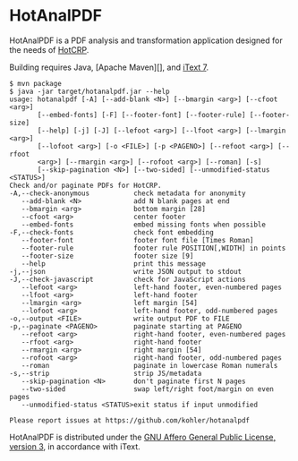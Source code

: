 HotAnalPDF
==========

HotAnalPDF is a PDF analysis and transformation application designed for the
needs of [HotCRP][].

Building requires Java, [Apache Maven][], and [iText 7][].

```
$ mvn package
$ java -jar target/hotanalpdf.jar --help
usage: hotanalpdf [-A] [--add-blank <N>] [--bmargin <arg>] [--cfoot <arg>]
       [--embed-fonts] [-F] [--footer-font] [--footer-rule] [--footer-size]
       [--help] [-j] [-J] [--lefoot <arg>] [--lfoot <arg>] [--lmargin <arg>]
       [--lofoot <arg>] [-o <FILE>] [-p <PAGENO>] [--refoot <arg>] [--rfoot
       <arg>] [--rmargin <arg>] [--rofoot <arg>] [--roman] [-s]
       [--skip-pagination <N>] [--two-sided] [--unmodified-status <STATUS>]
Check and/or paginate PDFs for HotCRP.
-A,--check-anonymous           check metadata for anonymity
   --add-blank <N>             add N blank pages at end
   --bmargin <arg>             bottom margin [28]
   --cfoot <arg>               center footer
   --embed-fonts               embed missing fonts when possible
-F,--check-fonts               check font embedding
   --footer-font               footer font file [Times Roman]
   --footer-rule               footer rule POSITION[,WIDTH] in points
   --footer-size               footer size [9]
   --help                      print this message
-j,--json                      write JSON output to stdout
-J,--check-javascript          check for JavaScript actions
   --lefoot <arg>              left-hand footer, even-numbered pages
   --lfoot <arg>               left-hand footer
   --lmargin <arg>             left margin [54]
   --lofoot <arg>              left-hand footer, odd-numbered pages
-o,--output <FILE>             write output PDF to FILE
-p,--paginate <PAGENO>         paginate starting at PAGENO
   --refoot <arg>              right-hand footer, even-numbered pages
   --rfoot <arg>               right-hand footer
   --rmargin <arg>             right margin [54]
   --rofoot <arg>              right-hand footer, odd-numbered pages
   --roman                     paginate in lowercase Roman numerals
-s,--strip                     strip JS/metadata
   --skip-pagination <N>       don't paginate first N pages
   --two-sided                 swap left/right foot/margin on even pages
   --unmodified-status <STATUS>exit status if input unmodified

Please report issues at https://github.com/kohler/hotanalpdf
```

HotAnalPDF is distributed under the
[GNU Affero General Public License, version 3][license], in accordance with iText.

[HotCRP]: https://hotcrp.com/
[Maven]: https://maven.apache.org/
[iText 7]: https://itextpdf.com/
[license]: https://www.gnu.org/licenses/agpl-3.0.en.html
